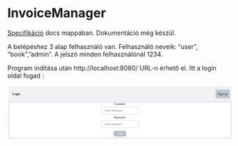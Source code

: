 # InvoiceManager


[Specifikáció](https://github.com/bencee2001/InvoiceManager/blob/main/docs/InvoiceManager_Spec.pdf) docs mappában.
Dokumentáció még készül.

A belépéshez 3 alap felhasználó van. Felhasználó neveik: “user”, “book”,”admin”. A jelszó minden felhasználónál 1234.

Program indítása után http://localhost:8080/ URL-n érhető el. Itt a login oldal fogad :

![](/docs/pics/loginPage.png)




 
